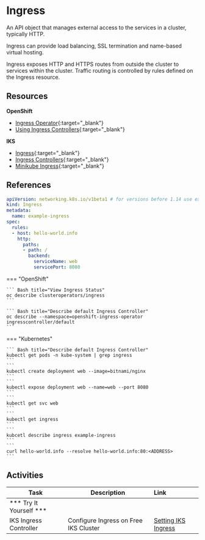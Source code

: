 # Ingress

An API object that manages external access to the services in a cluster, typically HTTP.

Ingress can provide load balancing, SSL termination and name-based virtual hosting.

Ingress exposes HTTP and HTTPS routes from outside the cluster to services within the cluster. Traffic routing is controlled by rules defined on the Ingress resource.

## Resources

**OpenShift**

- [Ingress Operator](https://docs.openshift.com/container-platform/4.13/networking/ingress-operator.html){:target="_blank"}
- [Using Ingress Controllers](https://docs.openshift.com/container-platform/4.13/networking/configuring_ingress_cluster_traffic/configuring-ingress-cluster-traffic-ingress-controller.html){:target="_blank"}

**IKS**

- [Ingress](https://kubernetes.io/docs/concepts/services-networking/ingress/){:target="_blank"}
- [Ingress Controllers](https://kubernetes.io/docs/concepts/services-networking/ingress-controllers/){:target="_blank"}
- [Minikube Ingress](https://kubernetes.io/docs/tasks/access-application-cluster/ingress-minikube/){:target="_blank"}

## References

```yaml
apiVersion: networking.k8s.io/v1beta1 # for versions before 1.14 use extensions/v1beta1
kind: Ingress
metadata:
  name: example-ingress
spec:
  rules:
  - host: hello-world.info
    http:
      paths:
      - path: /
        backend:
          serviceName: web
          servicePort: 8080
```
=== "OpenShift"

    ``` Bash title="View Ingress Status"
    oc describe clusteroperators/ingress
    ```

    ``` Bash title="Describe default Ingress Controller"
    oc describe --namespace=openshift-ingress-operator ingresscontroller/default
    ```

=== "Kubernetes"

    ``` Bash title="Describe default Ingress Controller"
    kubectl get pods -n kube-system | grep ingress
    ```
    ```
    kubectl create deployment web --image=bitnami/nginx
    ```
    ```
    kubectl expose deployment web --name=web --port 8080
    ```
    ```
    kubectl get svc web
    ```
    ```
    kubectl get ingress
    ```
    ```
    kubcetl describe ingress example-ingress
    ```
    ```
    curl hello-world.info --resolve hello-world.info:80:<ADDRESS>
    ```

## Activities

| Task                            | Description         | Link        |
| --------------------------------| ------------------  |:----------- |
| *** Try It Yourself ***                         |         |         | 
| IKS Ingress Controller | Configure Ingress on Free IKS Cluster | [Setting IKS Ingress](../../labs/kubernetes/ingress-iks/index.md) |